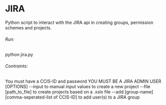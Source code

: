 # JIRA

Python script to interact with the JIRA api in creating groups, permission schemes and projects. 

###### Run:
python jira.py

###### Contraints:
You must have a CCIS-ID and password
YOU MUST BE A JIRA ADMIN USER
[OPTIONS]
--input to manual input values to create a new project
--file [path_to_file] to create projects based on a .xslx file
--add [group-name] [comma-seperated-list of CCIS-ID] to add user(s) to a JIRA group
